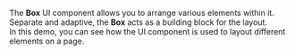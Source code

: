 The **Box** UI component allows you to&nbsp;arrange various elements within&nbsp;it. Separate and adaptive, the **Box** acts as&nbsp;a&nbsp;building block for the layout. In&nbsp;this demo, you can see how the UI component is&nbsp;used to&nbsp;layout different elements on&nbsp;a&nbsp;page.